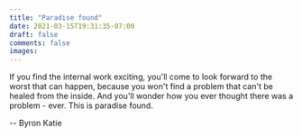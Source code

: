 ```yaml
---
title: "Paradise found"
date: 2021-03-15T19:31:35-07:00
draft: false
comments: false
images: 
---
```

If you find the internal work exciting, you'll come to look forward to the worst that can happen, because you won't find a problem that can't be healed from the inside.  And you'll wonder how you ever thought there was a problem - ever.  This is paradise found.

-- Byron Katie
